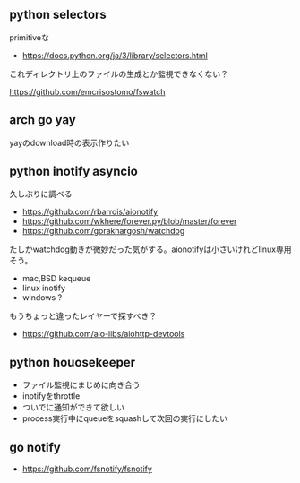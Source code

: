 ## python selectors

primitiveな

- https://docs.python.org/ja/3/library/selectors.html

これディレクトリ上のファイルの生成とか監視できなくない？

https://github.com/emcrisostomo/fswatch

## arch go yay

yayのdownload時の表示作りたい


## python inotify asyncio

久しぶりに調べる

- https://github.com/rbarrois/aionotify
- https://github.com/wkhere/forever.py/blob/master/forever
- https://github.com/gorakhargosh/watchdog

たしかwatchdog動きが微妙だった気がする。aionotifyは小さいけれどlinux専用そう。

- mac,BSD kequeue
- linux inotify
- windows ?

もうちょっと違ったレイヤーで探すべき？

- https://github.com/aio-libs/aiohttp-devtools

## python houosekeeper

- ファイル監視にまじめに向き合う
- inotifyをthrottle
- ついでに通知ができて欲しい
- process実行中にqueueをsquashして次回の実行にしたい


## go notify

- https://github.com/fsnotify/fsnotify
